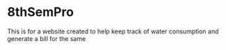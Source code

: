 # 8thSemPro
This is for a website created to help keep track of water consumption and generate a bill for the same

